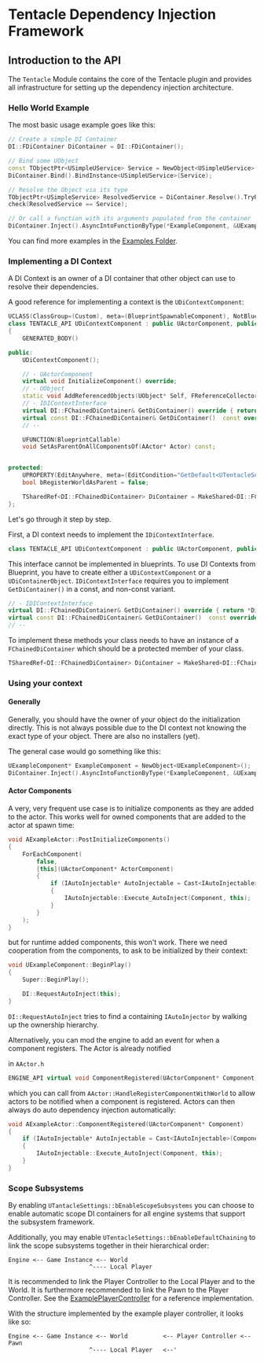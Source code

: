 ﻿# Tentacle Dependency Injection Framework

## Introduction to the API

The `Tentacle` Module contains the core of the Tentacle plugin and
provides all infrastructure for setting up the dependency injection architecture.

### Hello World Example

The most basic usage example goes like this:

```C++
// Create a simple DI Container
DI::FDiContainer DiContainer = DI::FDiContainer();

// Bind some UObject
const TObjectPtr<USimpleUService> Service = NewObject<USimpleUService>();
DiContainer.Bind().BindInstance<USimpleUService>(Service);

// Resolve the Object via its type
TObjectPtr<USimpleService> ResolvedService = DiContainer.Resolve().TryResolveTypeInstance<USimpleUService>();
check(ResolvedService == Service);

// Or call a function with its arguments populated from the container
DiContainer.Inject().AsyncIntoFunctionByType(*ExampleComponent, &UExampleComponent::InjectDependencies);
```

You can find more examples in the [Examples Folder](../TentacleTests/Private/Examples).

### Implementing a DI Context

A DI Context is an owner of a DI container that other object can use to resolve their dependencies.

A good reference for implementing a context is the `UDiContextComponent`:

```c++
UCLASS(ClassGroup=(Custom), meta=(BlueprintSpawnableComponent), NotBlueprintable)
class TENTACLE_API UDiContextComponent : public UActorComponent, public IDiContextInterface
{
	GENERATED_BODY()

public:
	UDiContextComponent();

	// - UActorComponent
	virtual void InitializeComponent() override;
	// - UObject
	static void AddReferencedObjects(UObject* Self, FReferenceCollector& Collector);
	// - IDIContextInterface
	virtual DI::FChainedDiContainer& GetDiContainer() override { return *DiContainer; }
	virtual const DI::FChainedDiContainer& GetDiContainer()  const override { return *DiContainer; }
	// --

	UFUNCTION(BlueprintCallable)
	void SetAsParentOnAllComponentsOf(AActor* Actor) const;


protected:
	UPROPERTY(EditAnywhere, meta=(EditCondition="GetDefault<UTentacleSettings>()->bEnableScopeSubsystems"))
	bool bRegisterWorldAsParent = false;

	TSharedRef<DI::FChainedDiContainer> DiContainer = MakeShared<DI::FChainedDiContainer>();
};
```

Let's go through it step by step.

First, a DI context needs to implement the `IDiContextInterface`.
```c++
class TENTACLE_API UDiContextComponent : public UActorComponent, public IDiContextInterface
```
This interface cannot be implemented in blueprints. To use DI Contexts from Blueprint, you have to create either
a `UDiContextComponent` or a `UDiContainerObject`.
`IDiContextInterface` requires you to implement `GetDiContainer()` in a const, and non-const variant.
```c++
// - IDIContextInterface
virtual DI::FChainedDiContainer& GetDiContainer() override { return *DiContainer; }
virtual const DI::FChainedDiContainer& GetDiContainer()  const override { return *DiContainer; }
// --
```

To implement these methods your class needs to have an instance of a `FChainedDiContainer` 
which should be a protected member of your class.
```c++
TSharedRef<DI::FChainedDiContainer> DiContainer = MakeShared<DI::FChainedDiContainer>();
```

### Using your context

#### Generally

Generally, you should have the owner of your object do the initialization directly. 
This is not always possible due to the DI context not knowing the exact type of your object.
There are also no installers (yet).

The general case would go something like this:

```c++
UExampleComponent* ExampleComponent = NewObject<UExampleComponent>();
DiContainer.Inject().AsyncIntoFunctionByType(*ExampleComponent, &UExampleComponent::InjectDependencies);
```

#### Actor Components

A very, very frequent use case is to initialize components as they are added to the actor. 
This works well for owned components that are added to the actor at spawn time:

```c++
void AExampleActor::PostInitializeComponents()
{
    ForEachComponent(
        false,
        [this](UActorComponent* ActorComponent)
        {
            if (IAutoInjectable* AutoInjectable = Cast<IAutoInjectable>(Component))
            {
                IAutoInjectable::Execute_AutoInject(Component, this);
            }
        }
    );
}
```

but for runtime added components, this won't work. There we need cooperation from the components,
to ask to be initialized by their context:
```c++
void UExampleComponent::BeginPlay()
{
	Super::BeginPlay();

	DI::RequestAutoInject(this);
}
```
`DI::RequestAutoInject` tries to find a containing `IAutoInjector` by walking up the ownership hierarchy.

Alternatively, you can mod the engine to add an event for when a component registers. 
The Actor is already notified 

in `AActor.h`
```c++
ENGINE_API virtual void ComponentRegistered(UActorComponent* Component);
```
which you can call from `AActor::HandleRegisterComponentWithWorld` to allow actors to be 
notified when a component is registered. 
Actors can then always do auto dependency injection automatically:

```c++
void AExampleActor::ComponentRegistered(UActorComponent* Component)
{
    if (IAutoInjectable* AutoInjectable = Cast<IAutoInjectable>(Component))
    {
        IAutoInjectable::Execute_AutoInject(Component, this);
    }
}
```

### Scope Subsystems

By enabling `UTantacleSettings::bEnableScopeSubsystems` you can choose to enable
automatic scope DI containers for all engine systems that support the subsystem framework.

Additionally, you may enable `UTentacleSettings::bEnableDefaultChaining` to link the scope subsystems
together in their hierarchical order:

```
Engine <-- Game Instance <-- World
                       ^---- Local Player
```

It is recommended to link the Player Controller to the Local Player and to the World.
It is furthermore recommended to link the Pawn to the Player Controller. 
See the [ExamplePlayerController](../TentacleTests/Private/Examples/ExamplePlayerController.cpp) for a reference implementation.

With the structure implemented by the example player controller, it looks like so:
```
Engine <-- Game Instance <-- World          <-- Player Controller <-- Pawn
                       ^---- Local Player   <--'
```